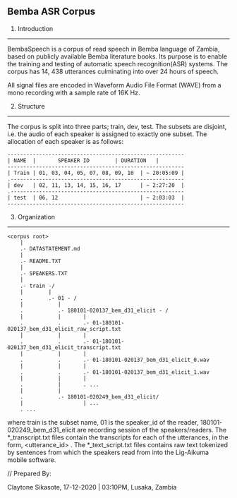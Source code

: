 ## Bemba ASR Corpus

1. Introduction

----------------------

BembaSpeech is a corpus of read speech in Bemba language of Zambia, based on publicly available Bemba literature books. Its purpose is to enable the training and testing of automatic speech recognition(ASR) systems. The corpus has 14, 438 utterances culminating into over 24 hours of speech.

All signal files are encoded in Waveform Audio File Format (WAVE) from a mono recording with a sample rate of 16K Hz.

2. Structure

-------------

The corpus is split into three parts; train, dev, test. The subsets are disjoint, i.e. the audio of each speaker is assigned to exactly one subset. The allocation of each speaker is as follows:

    --------------------------------------------------------
    | NAME  | 		SPEAKER ID        | DURATION   |
    --------------------------------------------------------
    | Train | 01, 03, 04, 05, 07, 08, 09, 10  | ~ 20:05:09 |
    .-------------------------------------------------------
    | dev   | 02, 11, 13, 14, 15, 16, 17      | ~ 2:27:20  | 
    .-------------------------------------------------------
    | test	| 06, 12                          | ~ 2:03:03  |
    --------------------------------------------------------
    

3. Organization

----------------

    <corpus root>
        |
        .- DATASTATEMENT.md
        |
        .- README.TXT
        |
        .- SPEAKERS.TXT
        |
        .- train -/
        |        |
        .        .- 01 - /
        |           |
        .           .- 180101-020137_bem_d31_elicit - /
        |           |	    |
        .           .	    .- 01-180101-020137_bem_d31_elicit_raw_script.txt
        |           |	    |
        .           .	    .- 01-180101-020137_bem_d31_elicit_transcript.txt
        |           |	    |    
        .           .	    .- 01-180101-020137_bem_d31_elicit_0.wav
        |           |	    |
        .           .	    .- 01-180101-020137_bem_d31_elicit_1.wav
        |           |	    |
        .           |	    . ...
        |           |
        .           .- 180101-020249_bem_d31_elicit/
        |           	    | ...
        . ...
               	    
where train is the subset name, 01 is the speaker_id of the reader, 180101-020249_bem_d31_elicit are recording session of the speakers/readers. The *_transcript.txt files contain the transcripts for each of the utterances, in the form, <utterance_id> <transcription>. The *_text_script.txt files contains raw text tokenized by sentences from which the speakers read from into the Lig-Aikuma mobile software.


// Prepared By:

Claytone Sikasote, 
17-12-2020 | 03:10PM, 
Lusaka, Zambia

